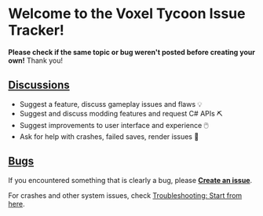 # Welcome to the Voxel Tycoon Issue Tracker!

**Please check if the same topic or bug weren't posted before creating your own!**
Thank you!

## [Discussions](https://github.com/voxeltycoon/issues/discussions)

  * Suggest a feature, discuss gameplay issues and flaws 💡
  * Suggest and discuss modding features and request C# APIs ⛏️
  * Suggest improvements to user interface and experience 🖱️
  * Ask for help with crashes, failed saves, render issues 🐞

## [Bugs](https://github.com/voxeltycoon/issues/issues)

If you encountered something that is clearly a bug, please [**Create an issue**](https://github.com/voxeltycoon/issues/issues/new?assignees=&labels=&template=bug_report.md&title=).

For crashes and other system issues, check [Troubleshooting: Start from here](https://github.com/voxeltycoon/issues/discussions/650). 
